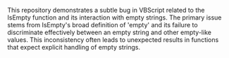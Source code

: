 This repository demonstrates a subtle bug in VBScript related to the IsEmpty function and its interaction with empty strings. The primary issue stems from IsEmpty's broad definition of 'empty' and its failure to discriminate effectively between an empty string and other empty-like values. This inconsistency often leads to unexpected results in functions that expect explicit handling of empty strings.